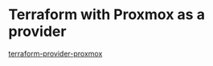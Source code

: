 # Terraform with Proxmox as a provider

[terraform-provider-proxmox](https://github.com/Telmate/terraform-provider-proxmox)
